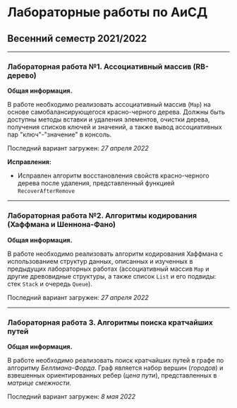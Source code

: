 # Лабораторные работы по АиСД
## Весенний семестр 2021/2022

------------------------------

### Лабораторная работа №1. Ассоциативный массив (RB-дерево)

**Общая информация.**

В работе необходимо реализовать ассоциативный массив (`Map`) на основе самобалансирующегося красно-черного дерева. Должны быть доступны методы вставки и удаления элементов, очистки дерева, получения списков ключей и значений, а также вывод ассоциативных пар "ключ"-"значение" в консоль.

Последний вариант загружен: *27 апреля 2022*

**Исправления:**
- Исправлен алгоритм восстановления свойств красно-черного дерева после удаления, представленный функцией `RecoverAfterRemove`

------------------------------

### Лабораторная работа №2. Алгоритмы кодирования (Хаффмана и Шеннона-Фано)

**Общая информация.**

В работе необходимо реализовать алгоритм кодирования Хаффмана с использованием структур данных, описанных и изученных в предыдущих лабораторных работах (ассоциативный массив `Map` и другие древовидные структуры, а также список `List` и его подвиды: стек `Stack` и очередь `Queue`).

Последний вариант загружен: *27 апреля 2022*

------------------------------

### Лабораторная работа 3. Алгоритмы поиска кратчайших путей

**Общая информация.**

В работе необходимо реализовать поиск кратчайших путей в графе по алгоритму *Беллмана-Форда*. Граф является набор вершин (*городов*) и взвешенных ориентированных ребер (*цена пути*), представленных в *матрице смежности*.

Последний вариант загружен: *8 мая 2022*
